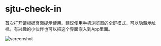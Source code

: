 # sjtu-check-in

首次打开请根据页面提示使用。建议使用手机浏览器的全屏模式，可以隐藏地址栏。有兴趣的小伙伴也可以把这个界面嵌入到App里面。

![screenshot](./img/screenshot_bk.jpg)
